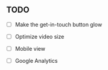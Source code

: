 ## TODO

- [ ] Make the get-in-touch button glow
- [ ] Optimize video size
- [ ] Mobile view
- [ ] Google Analytics



